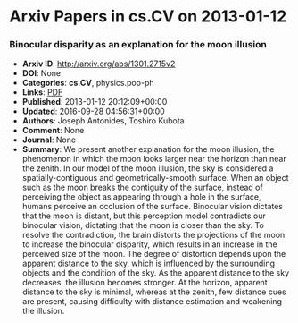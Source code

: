 # Arxiv Papers in cs.CV on 2013-01-12
### Binocular disparity as an explanation for the moon illusion
- **Arxiv ID**: http://arxiv.org/abs/1301.2715v2
- **DOI**: None
- **Categories**: **cs.CV**, physics.pop-ph
- **Links**: [PDF](http://arxiv.org/pdf/1301.2715v2)
- **Published**: 2013-01-12 20:12:09+00:00
- **Updated**: 2016-09-28 04:56:31+00:00
- **Authors**: Joseph Antonides, Toshiro Kubota
- **Comment**: None
- **Journal**: None
- **Summary**: We present another explanation for the moon illusion, the phenomenon in which the moon looks larger near the horizon than near the zenith. In our model of the moon illusion, the sky is considered a spatially-contiguous and geometrically-smooth surface. When an object such as the moon breaks the contiguity of the surface, instead of perceiving the object as appearing through a hole in the surface, humans perceive an occlusion of the surface. Binocular vision dictates that the moon is distant, but this perception model contradicts our binocular vision, dictating that the moon is closer than the sky. To resolve the contradiction, the brain distorts the projections of the moon to increase the binocular disparity, which results in an increase in the perceived size of the moon. The degree of distortion depends upon the apparent distance to the sky, which is influenced by the surrounding objects and the condition of the sky. As the apparent distance to the sky decreases, the illusion becomes stronger. At the horizon, apparent distance to the sky is minimal, whereas at the zenith, few distance cues are present, causing difficulty with distance estimation and weakening the illusion.



